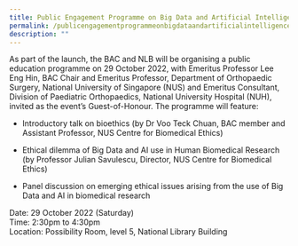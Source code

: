 ```yaml
---
title: Public Engagement Programme on Big Data and Artificial Intelligence
permalink: /publicengagementprogrammeonbigdataandartificialintelligence/
description: ""
---
```

As part of the launch, the BAC and NLB will be organising a public education programme on 29 October 2022, with Emeritus Professor Lee Eng Hin, BAC Chair and Emeritus Professor, Department of Orthopaedic Surgery, National University of Singapore (NUS) and Emeritus Consultant, Division of Paediatric Orthopaedics, National University Hospital (NUH), invited as the event’s Guest-of-Honour. The programme will feature:

* Introductory talk on bioethics (by Dr Voo Teck Chuan, BAC member and Assistant Professor, NUS Centre for Biomedical Ethics)

* Ethical dilemma of Big Data and AI use in Human Biomedical Research (by Professor Julian Savulescu, Director, NUS Centre for Biomedical Ethics)

* Panel discussion on emerging ethical issues arising from the use of Big Data and AI in biomedical research


Date: 29 October 2022 (Saturday)<br> 
Time: 2:30pm to 4:30pm<br>
Location: Possibility Room, level 5, National Library Building
